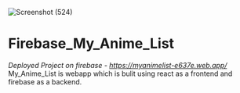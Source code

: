 ![Screenshot (524)](https://user-images.githubusercontent.com/70806481/144868700-88342842-6f2f-4c0d-b796-6c2f9a8890c6.png)
# Firebase_My_Anime_List
*Deployed Project on firebase - https://myanimelist-e637e.web.app/*
My_Anime_List is webapp which is bulit using react as a frontend and firebase as a backend.
